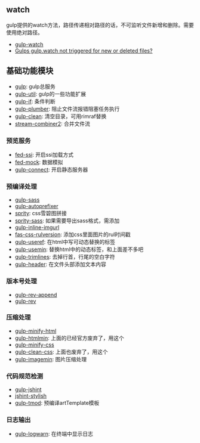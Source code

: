 ## watch
gulp提供的watch方法，路径传递相对路径的话，不可监听文件新增和删除。需要使用绝对路径。

- [gulp-watch](https://www.npmjs.com/package/gulp-watch)
- [Gulps gulp.watch not triggered for new or deleted files?](http://stackoverflow.com/questions/22391527/gulps-gulp-watch-not-triggered-for-new-or-deleted-files)


## 基础功能模块
- [gulp](https://www.npmjs.com/package/gulp): gulp总服务
- [gulp-util](https://www.npmjs.com/package/gulp-util): gulp的一些功能扩展
- [gulp-if](): 条件判断
- [gulp-plumber](https://www.npmjs.com/package/gulp-plumber): 阻止文件流报错阻塞任务执行
- [gulp-clean](https://www.npmjs.com/package/gulp-clean): 清空目录，可用rimraf替换
- [stream-combiner2](https://www.npmjs.com/package/stream-combiner2): 合并文件流


### 预览服务
- [fed-ssi](): 开启ssi加载方式
- [fed-mock](): 数据模拟
- [gulp-connect]():  开启静态服务器


### 预编译处理
- [gulp-sass](https://www.npmjs.com/package/gulp-sass)
- [gulp-autoprefixer]()
- [sprity](): css雪碧图拼接
- [sprity-sass](): 如果需要导出sass格式，需添加
- [gulp-inline-imgurl](https://www.npmjs.com/package/gulp-inline-imgurl)
- [fas-css-rulversion](): 添加css里面图片的rul时间戳
- [gulp-useref](https://www.npmjs.com/package/gulp-useref): 在html中写可动态替换的标签
- [gulp-usemin](https://www.npmjs.com/package/gulp-usemin): 替换html中的动态标签，和上面差不多吧
- [gulp-trimlines](https://www.npmjs.com/package/gulp-trimlines): 去掉行首，行尾的空白字符
- [gulp-header](https://www.npmjs.com/package/gulp-header): 在文件头部添加文本内容

### 版本号处理
- [gulp-rev-append](https://www.npmjs.com/package/gulp-rev-append)
- [gulp-rev](https://www.npmjs.com/package/gulp-rev)

### 压缩处理
- [gulp-minify-html]()
- [gulp-htmlmin](https://github.com/jonschlinkert/gulp-htmlmin): 上面的已经官方废弃了，用这个
- [gulp-minify-css]()
- [gulp-clean-css](https://github.com/scniro/gulp-clean-css): 上面也废弃了，用这个
- [gulp-imagemin](): 图片压缩处理

### 代码规范检测
- [gulp-jshint]()
- [jshint-stylish]()
- [gulp-tmod](): 预编译artTemplate模板

### 日志输出
- [gulp-logwarn](https://www.npmjs.com/package/gulp-logwarn): 在终端中显示日志
